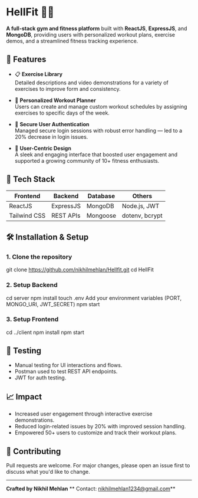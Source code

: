 

# HellFit 🏋️‍♀️

**A full-stack gym and fitness platform** built with **ReactJS**, **ExpressJS**, and **MongoDB**, providing users with personalized workout plans, exercise demos, and a streamlined fitness tracking experience.

## 🌟 Features

- 📋 **Exercise Library**  
  Detailed descriptions and video demonstrations for a variety of exercises to improve form and consistency.

- 📆 **Personalized Workout Planner**  
  Users can create and manage custom workout schedules by assigning exercises to specific days of the week.

- 🔐 **Secure User Authentication**  
  Managed secure login sessions with robust error handling — led to a 20% decrease in login issues.

- 🎯 **User-Centric Design**  
  A sleek and engaging interface that boosted user engagement and supported a growing community of 10+ fitness enthusiasts.

## 🚀 Tech Stack

| Frontend      | Backend     | Database   | Others          |
|---------------|-------------|------------|-----------------|
| ReactJS       | ExpressJS   | MongoDB    | Node.js, JWT    |
| Tailwind CSS  | REST APIs   | Mongoose   | dotenv, bcrypt  |




## 🛠️ Installation & Setup

### 1. Clone the repository


git clone https://github.com/nikhilmehlan/Hellfit.git
cd HellFit


### 2. Setup Backend


cd server
npm install
touch .env
Add your environment variables (PORT, MONGO_URI, JWT_SECRET)
npm start


### 3. Setup Frontend


cd ../client
npm install
npm start


## 🧪 Testing

* Manual testing for UI interactions and flows.
* Postman used to test REST API endpoints.
* JWT for auth testing.

## 📈 Impact

* Increased user engagement through interactive exercise demonstrations.
* Reduced login-related issues by 20% with improved session handling.
* Empowered 50+ users to customize and track their workout plans.

## 🤝 Contributing

Pull requests are welcome. For major changes, please open an issue first to discuss what you'd like to change.

---

**Crafted  by Nikhil Mehlan**
** Contact: nikhilmehlan1234@gmail.com**

```

